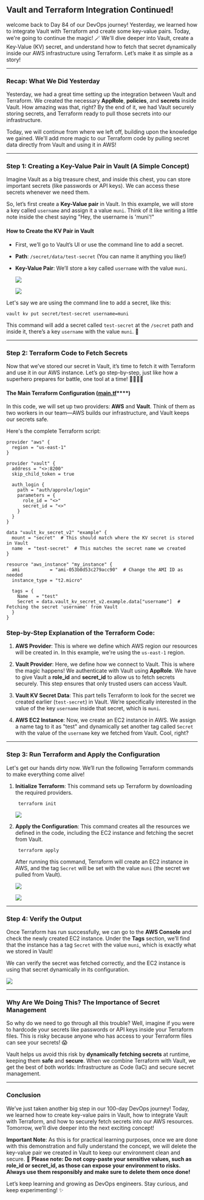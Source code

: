 ## Vault and Terraform Integration Continued!
welcome back to Day 84 of our DevOps journey! Yesterday, we learned how to integrate Vault with Terraform and create some key-value pairs. Today, we're going to continue the magic! 🪄 We'll dive deeper into Vault, create a Key-Value (KV) secret, and understand how to fetch that secret dynamically inside our AWS infrastructure using Terraform. Let’s make it as simple as a story!

----------

### [](https://100daysdevops.hashnode.dev/day-84-of-100-days-vault-and-terraform-integration-continued#heading-recap-what-we-did-yesterday "Permalink")**Recap: What We Did Yesterday**

Yesterday, we had a great time setting up the integration between Vault and Terraform. We created the necessary  **AppRole**,  **policies**, and  **secrets**  inside Vault. How amazing was that, right? By the end of it, we had Vault securely storing secrets, and Terraform ready to pull those secrets into our infrastructure.

Today, we will continue from where we left off, building upon the knowledge we gained. We'll add more magic to our Terraform code by pulling secret data directly from Vault and using it in AWS!

----------

### [](https://100daysdevops.hashnode.dev/day-84-of-100-days-vault-and-terraform-integration-continued#heading-step-1-creating-a-key-value-pair-in-vault-a-simple-concept "Permalink")**Step 1: Creating a Key-Value Pair in Vault (A Simple Concept)**

Imagine Vault as a big treasure chest, and inside this chest, you can store important secrets (like passwords or API keys). We can access these secrets whenever we need them.

So, let’s first create a  **Key-Value pair**  in Vault. In this example, we will store a key called  `username`  and assign it a value  `muni`. Think of it like writing a little note inside the chest saying "Hey, the username is 'muni'!"

#### [](https://100daysdevops.hashnode.dev/day-84-of-100-days-vault-and-terraform-integration-continued#heading-how-to-create-the-kv-pair-in-vault "Permalink")**How to Create the KV Pair in Vault**

-   First, we’ll go to Vault’s UI or use the command line to add a secret.
    
-   **Path**:  `/secret/data/test-secret`  (You can name it anything you like!)
    
-   **Key-Value Pair**: We’ll store a key called  `username`  with the value  `muni`.
    
    ![](https://cdn.hashnode.com/res/hashnode/image/upload/v1737047748797/b20a175e-4c50-4ac7-9dd3-bef088c754d6.png?auto=compress,format&format=webp)
    
    ![](https://cdn.hashnode.com/res/hashnode/image/upload/v1737047799424/e2ac4623-ec8b-4356-807e-9ad706f50e64.png?auto=compress,format&format=webp)
    

Let's say we are using the command line to add a secret, like this:



```
vault kv put secret/test-secret username=muni

```

This command will add a secret called  `test-secret`  at the  `/secret`  path and inside it, there’s a key  `username`  with the value  `muni`. 📜

----------

### [](https://100daysdevops.hashnode.dev/day-84-of-100-days-vault-and-terraform-integration-continued#heading-step-2-terraform-code-to-fetch-secrets "Permalink")**Step 2: Terraform Code to Fetch Secrets**

Now that we’ve stored our secret in Vault, it’s time to fetch it with Terraform and use it in our AWS instance. Let’s go step-by-step, just like how a superhero prepares for battle, one tool at a time! 🦸‍♀️🦸‍♂️

#### [](https://100daysdevops.hashnode.dev/day-84-of-100-days-vault-and-terraform-integration-continued#heading-the-main-terraform-configuration-maintfhttpmaintf "Permalink")**The Main Terraform Configuration (**[](http://main.tf/)**[main.tf](http://main.tf/)****)**

In this code, we will set up two providers:  **AWS**  and  **Vault**. Think of them as two workers in our team—AWS builds our infrastructure, and Vault keeps our secrets safe.

Here's the complete Terraform script:


```
provider "aws" {
  region = "us-east-1"
}

provider "vault" {
  address = "<>:8200"
  skip_child_token = true

  auth_login {
    path = "auth/approle/login"
    parameters = {
      role_id = "<>"
      secret_id = "<>"
    }
  }
}

data "vault_kv_secret_v2" "example" {
  mount = "secret"  # This should match where the KV secret is stored in Vault
  name  = "test-secret"  # This matches the secret name we created
}

resource "aws_instance" "my_instance" {
  ami           = "ami-053b0d53c279acc90"  # Change the AMI ID as needed
  instance_type = "t2.micro"

  tags = {
    Name   = "test"
    Secret = data.vault_kv_secret_v2.example.data["username"]  # Fetching the secret 'username' from Vault
  }
}

```

### [](https://100daysdevops.hashnode.dev/day-84-of-100-days-vault-and-terraform-integration-continued#heading-step-by-step-explanation-of-the-terraform-code "Permalink")**Step-by-Step Explanation of the Terraform Code:**

1.  **AWS Provider**: This is where we define which AWS region our resources will be created in. In this example, we're using the  `us-east-1`  region.
    
2.  **Vault Provider**: Here, we define how we connect to Vault. This is where the magic happens! We authenticate with Vault using  **AppRole**. We have to give Vault a  **role_id**  and  **secret_id**  to allow us to fetch secrets securely. This step ensures that only trusted users can access Vault.
    
3.  **Vault KV Secret Data**: This part tells Terraform to look for the secret we created earlier (`test-secret`) in Vault. We’re specifically interested in the value of the key  `username`  inside that secret, which is  `muni`.
    
4.  **AWS EC2 Instance**: Now, we create an EC2 instance in AWS. We assign a name tag to it as "test" and dynamically set another tag called  `Secret`  with the value of the  `username`  key we fetched from Vault. Cool, right?
    

----------

### [](https://100daysdevops.hashnode.dev/day-84-of-100-days-vault-and-terraform-integration-continued#heading-step-3-run-terraform-and-apply-the-configuration "Permalink")**Step 3: Run Terraform and Apply the Configuration**

Let's get our hands dirty now. We’ll run the following Terraform commands to make everything come alive!

1.  **Initialize Terraform**: This command sets up Terraform by downloading the required providers.
    
   
    
    ```
     terraform init
    
    ```
    
    ![](https://cdn.hashnode.com/res/hashnode/image/upload/v1737047700997/d6955d69-3b1e-46b9-8057-0b40cded0c5c.png?auto=compress,format&format=webp)
    
2.  **Apply the Configuration**: This command creates all the resources we defined in the code, including the EC2 instance and fetching the secret from Vault.
    
   
    ```
     terraform apply
    
    ```
    
    After running this command, Terraform will create an EC2 instance in AWS, and the tag  `Secret`  will be set with the value  `muni`  (the secret we pulled from Vault).
    
    ![](https://cdn.hashnode.com/res/hashnode/image/upload/v1737047645188/8ebdb2b2-83b5-4235-b44c-068189dc31ad.png?auto=compress,format&format=webp)
    
    ![](https://cdn.hashnode.com/res/hashnode/image/upload/v1737047668042/5170f390-d79e-4131-8341-30396aaf7e9a.png?auto=compress,format&format=webp)
    

----------

### [](https://100daysdevops.hashnode.dev/day-84-of-100-days-vault-and-terraform-integration-continued#heading-step-4-verify-the-output "Permalink")**Step 4: Verify the Output**

Once Terraform has run successfully, we can go to the  **AWS Console**  and check the newly created EC2 instance. Under the  **Tags**  section, we’ll find that the instance has a tag  `Secret`  with the value  `muni`, which is exactly what we stored in Vault!

We can verify the secret was fetched correctly, and the EC2 instance is using that secret dynamically in its configuration.

![](https://cdn.hashnode.com/res/hashnode/image/upload/v1737047602237/1da38060-2590-4aef-a8b2-588c624c37ce.png?auto=compress,format&format=webp)

----------

### [](https://100daysdevops.hashnode.dev/day-84-of-100-days-vault-and-terraform-integration-continued#heading-why-are-we-doing-this-the-importance-of-secret-management "Permalink")**Why Are We Doing This? The Importance of Secret Management**

So why do we need to go through all this trouble? Well, imagine if you were to hardcode your secrets like passwords or API keys inside your Terraform files. This is risky because anyone who has access to your Terraform files can see your secrets! 😱

Vault helps us avoid this risk by  **dynamically fetching secrets**  at runtime, keeping them  **safe**  and  **secure**. When we combine Terraform with Vault, we get the best of both worlds: Infrastructure as Code (IaC) and secure secret management.

----------

### [](https://100daysdevops.hashnode.dev/day-84-of-100-days-vault-and-terraform-integration-continued#heading-conclusion "Permalink")**Conclusion**

We’ve just taken another big step in our 100-day DevOps journey! Today, we learned how to create key-value pairs in Vault, how to integrate Vault with Terraform, and how to securely fetch secrets into our AWS resources. Tomorrow, we’ll dive deeper into the next exciting concept!

**Important Note**: As this is for practical learning purposes, once we are done with this demonstration and fully understand the concept, we will delete the key-value pair we created in Vault to keep our environment clean and secure. 🔐  **Please note: Do not copy-paste your sensitive values, such as role_id or secret_id, as those can expose your environment to risks. Always use them responsibly and make sure to delete them once done!**

Let’s keep learning and growing as DevOps engineers. Stay curious, and keep experimenting! ✨
